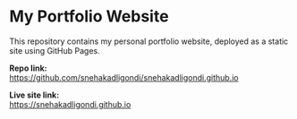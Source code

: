# My Portfolio Website
This repository contains my personal portfolio website, deployed as a static site using GitHub Pages.  

**Repo link:**  
https://github.com/snehakadligondi/snehakadligondi.github.io

**Live site link:**  
https://snehakadligondi.github.io
